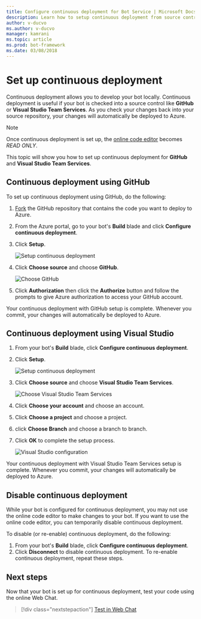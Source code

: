 ```yaml
---
title: Configure continuous deployment for Bot Service | Microsoft Docs
description: Learn how to setup continuous deployment from source control for a Bot Service. 
author: v-ducvo
ms.author: v-ducvo
manager: kamrani
ms.topic: article
ms.prod: bot-framework
ms.date: 03/08/2018
---
```


# Set up continuous deployment

Continuous deployment allows you to develop your bot locally. Continuous deployment is useful if your bot is checked into a source control like **GitHub** or **Visual Studio Team Services**. As you check your changes back into your source repository, your changes will automatically be deployed to Azure.

> [!NOTE]
> Once continuous deployment is set up, the [online code editor](bot-service-build-online-code-editor.md) becomes *READ ONLY*.

This topic will show you how to set up continuous deployment for **GitHub** and **Visual Studio Team Services**.

## Continuous deployment using GitHub

To set up continuous deployment using GitHub, do the following:

1. [Fork](https://help.github.com/articles/fork-a-repo/) the GitHub repository that contains the code you want to deploy to Azure.
2. From the Azure portal, go to your bot's **Build** blade and click **Configure continuous deployment**. 
3. Click **Setup**.
   
   ![Setup continuous deployment](~/media/azure-bot-build/continuous-deployment-setup.png)

4. Click **Choose source** and choose **GitHub**.

   ![Choose GitHub](~/media/azure-bot-build/continuous-deployment-setup-github.png)

5. Click **Authorization** then click the **Authorize** button and follow the prompts to give Azure authorization to access your GitHub account.

Your continuous deployment with GitHub setup is complete. Whenever you commit, your changes will automatically be deployed to Azure.

## Continuous deployment using Visual Studio

1. From your bot's **Build** blade, click **Configure continuous deployment**. 
2. Click **Setup**.
   
   ![Setup continuous deployment](~/media/azure-bot-build/continuous-deployment-setup.png)

3. Click **Choose source** and choose **Visual Studio Team Services**.

   ![Choose Visual Studio Team Services](~/media/azure-bot-build/continuous-deployment-setup-vs.png)

4. Click **Choose your account** and choose an account.
5. Click **Choose a project** and choose a project.
6. click **Choose Branch** and choose a branch to branch.
7. Click **OK** to complete the setup process.

   ![Visual Studio configuration](~/media/azure-bot-build/continuous-deployment-setup-vs-configuration.png)

Your continuous deployment with Visual Studio Team Services setup is complete. Whenever you commit, your changes will automatically be deployed to Azure.

## Disable continuous deployment

While your bot is configured for continuous deployment, you may not use the online code editor to make changes to your bot. If you want to use the online code editor, you can temporarily disable continuous deployment.

To disable (or re-enable) continuous deployment, do the following:

1. From your bot's **Build** blade, click **Configure continuous deployment**. 
2. Click **Disconnect** to disable continuous deployment. To re-enable continuous deployment, repeat these steps.

## Next steps
Now that your bot is set up for continuous deployment, test your code using the online Web Chat.

> [!div class="nextstepaction"]
> [Test in Web Chat](bot-service-manage-test-webchat.md)
